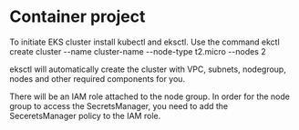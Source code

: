 # Container project

To initiate EKS cluster install kubectl and eksctl. 
Use the command ekctl create cluster --name cluster-name --node-type t2.micro --nodes 2

eksctl will automatically create the cluster with VPC, subnets, nodegroup, nodes and other required
components for you.

There will be an IAM role attached to the node group. In order for the node group to access the
SecretsManager, you need to add the SeceretsManager policy to the IAM role.